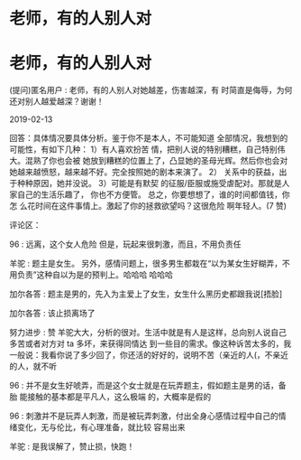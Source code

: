 # 老师，有的人别人对

# 老师，有的人别人对

(提问)匿名用户 : 老师，有的人别人对她越差，伤害越深，有 时简直是侮辱，为何还对别人越爱越深？谢谢！

2019-02-13

回答：具体情况要具体分析。鉴于你不是本人，不可能知道 全部情况，我想到的可能性，有如下几种： 1）有人喜欢扮苦 情，把别人说的特别糟糕，自己特别伟大。混熟了你也会被 她放到糟糕的位置上了，凸显她的圣母光辉。然后你也会对 她越来越愤怒，越来越不好。完全按照她的剧本来演了。 2） 关系中的获益，出于种种原因，她并没说。 3）可能是有默契 的征服/臣服或施受虐配对。那就是人家自己的生活乐趣了， 你也不方便管。 总之，你要想想了，谁的时间都值钱，你怎 么花时间在这件事情上。激起了你的拯救欲望吗？这很危险 啊年轻人。(7 赞)

评论区：

96 : 远离，这个女人危险 但是，玩起来很刺激，而且，不用负责任

羊驼 : 题主是女生。 另外，感情问题上，很多男生都栽在“以为某女生好糊弄，不用负责”这种自以为是的预判上。哈哈哈 哈哈哈

加尔各答 : 题主是男的，先入为主爱上了女生，女生什么黑历史都跟我说[捂脸]

加尔各答 : 该止损离场了

努力进步 : 赞 羊驼大大，分析的很对。生活中就是有人是这样，总向别人说自己多苦或者对方对 ta 多坏，来获得同情达 到一些目的需求。像这种诉苦太多的，我一般说：我看你说了多少回了，你还活的好好的，说明不苦（亲近的人(，不亲近 的人，就不听

96 : 并不是女生好唬弄，而是这个女士就是在玩弄题主，假如题主是男的话，备胎 能接触的基本都是平凡人，这么极端 的，大概率是假的

96 : 刺激并不是玩弄人刺激，而是被玩弄刺激，付出全身心感情过程中自己的情绪变化，无与伦比，有心理准备，就比较 容易出来

羊驼 : 是我误解了，赞止损，快跑！